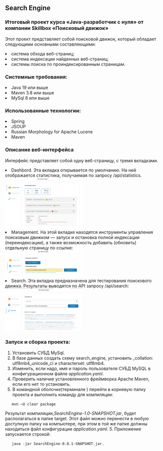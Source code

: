 ## Search Engine

### Итоговый проект курса «Java-разработчик с нуля» от компании Skillbox «Поисковый движок»

Этот проект представляет собой поисковой движок, который обладает следующими основными составляющими:
<li> система обхода веб-страниц;</li>
<li> система индексации найденных веб-страниц;</li>
<li> системы поиска по проиндексированным страницам.</li>

### Системные требования:

<li> Java 19 или выше </li>
<li> Maven 3.8 или выше</li>
<li> MySql 8 или выше</li>

### Использованные технологии:

<li> Spring</li>
<li> JSOUP</li>
<li> Russian Morphology for Apache Lucene</li>
<li> Maven</li>

### Описание веб-интерфейса
Интерфейс представляет собой одну веб-страницу, с тремя вкладками.

<li> Dashbord. Эта вкладка открывается по умолчанию. На ней отображается 
статистика, получаемая по запросу /api/statistics.</li>
<img src="./readme_img/dashboard-1.png" width="50%">

<li>Management.  На этой вкладке находятся инструменты управления поисковым движком — запуск и остановка полной
индексации (переиндексации), а также возможность добавить (обновить) отдельную страницу по ссылке:</li>
<img src="./readme_img/management-2.png" width="50%">
<li>Search. Эта вкладка предназначена для тестирования поискового движка. 
Результаты выводятся по API запросу /api/search:</li>
<img src="./readme_img/search-3.png" width="50%"/>


### Запуск и сборка проекта:

1. Установить СУБД MySql.
2. В базе данных создать схему search_engine, установить _collation: utf8mb4_unicode_ci и characterset: utf8mb4.
2. Изменить, если надо, имя и пароль пользователя СУБД MySQL в конфигурационном файле _application.yaml_.
3. Проверить наличие установленного фреймворка Apache Maven, если его нет то установить.
4. В командной оболочке(терминале ) перейти в корневую папку проекта и 
выполнить команду для компиляции:
```shell
   mvn —U clear package
   ```
   Результат компиляции,_SearchEngine-1.0-SNAPSHOT.jar_, будет располагаться в папке target. Этот файл можно перенести 
   в любую   доступную папку на компьютере, при этом в той же папке должны находиться файл конфигурации _application.yaml_.
5. Приложение запускается строкой:
```shell
   java -jar SearchEngine-0.0.1-SNAPSHOT.jar.
```
